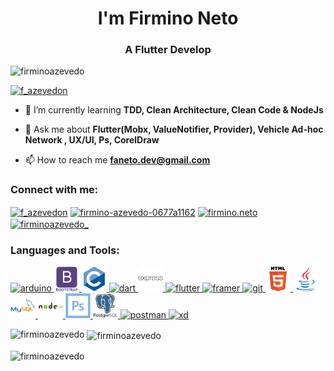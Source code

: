 <h1 align="center">I'm Firmino Neto</h1>
<h3 align="center">A Flutter Develop</h3>

<p align="left"> <img src="https://komarev.com/ghpvc/?username=firminoazevedo&label=Profile%20views&color=0e75b6&style=flat" alt="firminoazevedo" /> </p>

<p align="left"> <a href="https://twitter.com/f_azevedon" target="blank"><img src="https://img.shields.io/twitter/follow/f_azevedon?logo=twitter&style=for-the-badge" alt="f_azevedon" /></a> </p>

- 🌱 I’m currently learning **TDD, Clean Architecture, Clean Code & NodeJs**

- 💬 Ask me about **Flutter(Mobx, ValueNotifier, Provider), Vehicle Ad-hoc Network , UX/UI, Ps, CorelDraw**

- 📫 How to reach me **faneto.dev@gmail.com**

<h3 align="left">Connect with me:</h3>
<p align="left">
<a href="https://twitter.com/f_azevedon" target="blank"><img align="center" src="https://cdn.jsdelivr.net/npm/simple-icons@3.0.1/icons/twitter.svg" alt="f_azevedon" height="30" width="40" /></a>
<a href="https://linkedin.com/in/firmino-azevedo-0677a1162" target="blank"><img align="center" src="https://cdn.jsdelivr.net/npm/simple-icons@3.0.1/icons/linkedin.svg" alt="firmino-azevedo-0677a1162" height="30" width="40" /></a>
<a href="https://fb.com/firmino.neto" target="blank"><img align="center" src="https://cdn.jsdelivr.net/npm/simple-icons@3.0.1/icons/facebook.svg" alt="firmino.neto" height="30" width="40" /></a>
<a href="https://instagram.com/firminoazevedo_" target="blank"><img align="center" src="https://cdn.jsdelivr.net/npm/simple-icons@3.0.1/icons/instagram.svg" alt="firminoazevedo_" height="30" width="40" /></a>
</p>


<h3 align="left">Languages and Tools:</h3>
<p align="left"> <a href="https://www.arduino.cc/" target="_blank"> <img src="https://cdn.worldvectorlogo.com/logos/arduino-1.svg" alt="arduino" width="40" height="40"/> </a> <a href="https://getbootstrap.com" target="_blank"> <img src="https://raw.githubusercontent.com/devicons/devicon/master/icons/bootstrap/bootstrap-plain-wordmark.svg" alt="bootstrap" width="40" height="40"/> </a> <a href="https://www.cprogramming.com/" target="_blank"> <img src="https://raw.githubusercontent.com/devicons/devicon/master/icons/c/c-original.svg" alt="c" width="40" height="40"/> </a> <a href="https://dart.dev" target="_blank"> <img src="https://www.vectorlogo.zone/logos/dartlang/dartlang-icon.svg" alt="dart" width="40" height="40"/> </a> <a href="https://expressjs.com" target="_blank"> <img src="https://raw.githubusercontent.com/devicons/devicon/master/icons/express/express-original-wordmark.svg" alt="express" width="40" height="40"/> </a> <a href="https://flutter.dev" target="_blank"> <img src="https://www.vectorlogo.zone/logos/flutterio/flutterio-icon.svg" alt="flutter" width="40" height="40"/> </a> <a href="https://www.framer.com/" target="_blank"> <img src="https://www.vectorlogo.zone/logos/framer/framer-icon.svg" alt="framer" width="40" height="40"/> </a> <a href="https://git-scm.com/" target="_blank"> <img src="https://www.vectorlogo.zone/logos/git-scm/git-scm-icon.svg" alt="git" width="40" height="40"/> </a> <a href="https://www.w3.org/html/" target="_blank"> <img src="https://raw.githubusercontent.com/devicons/devicon/master/icons/html5/html5-original-wordmark.svg" alt="html5" width="40" height="40"/> </a> <a href="https://www.java.com" target="_blank"> <img src="https://raw.githubusercontent.com/devicons/devicon/master/icons/java/java-original.svg" alt="java" width="40" height="40"/> </a> <a href="https://www.mysql.com/" target="_blank"> <img src="https://raw.githubusercontent.com/devicons/devicon/master/icons/mysql/mysql-original-wordmark.svg" alt="mysql" width="40" height="40"/> </a> <a href="https://nodejs.org" target="_blank"> <img src="https://raw.githubusercontent.com/devicons/devicon/master/icons/nodejs/nodejs-original-wordmark.svg" alt="nodejs" width="40" height="40"/> </a> <a href="https://www.photoshop.com/en" target="_blank"> <img src="https://raw.githubusercontent.com/devicons/devicon/master/icons/photoshop/photoshop-line.svg" alt="photoshop" width="40" height="40"/> </a> <a href="https://www.postgresql.org" target="_blank"> <img src="https://raw.githubusercontent.com/devicons/devicon/master/icons/postgresql/postgresql-original-wordmark.svg" alt="postgresql" width="40" height="40"/> </a> <a href="https://postman.com" target="_blank"> <img src="https://www.vectorlogo.zone/logos/getpostman/getpostman-icon.svg" alt="postman" width="40" height="40"/> </a> <a href="https://www.adobe.com/products/xd.html" target="_blank"> <img src="https://cdn.worldvectorlogo.com/logos/adobe-xd.svg" alt="xd" width="40" height="40"/> </a> </p>

<p><img align="left" src="https://github-readme-stats.vercel.app/api/top-langs?username=firminoazevedo&show_icons=true&locale=en&layout=compact" alt="firminoazevedo" /></p>

<p>&nbsp;<img align="center" src="https://github-readme-stats.vercel.app/api?username=firminoazevedo&show_icons=true&locale=en" alt="firminoazevedo" /></p>





<p><img align="center" src="https://github-readme-streak-stats.herokuapp.com/?user=firminoazevedo&" alt="firminoazevedo" /></p>

<!---

- 👋 Hi, I’m @firminoazevedo
- 👀 I’m interested in ...
- 🌱 I’m currently learning ...
- 💞️ I’m looking to collaborate on ...
- 📫 How to reach me ...

firminoazevedo/firminoazevedo is a ✨ special ✨ repository because its `README.md` (this file) appears on your GitHub profile.
You can click the Preview link to take a look at your changes.
--->

